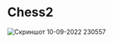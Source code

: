 # Chess2


![Скриншот 10-09-2022 230557](https://user-images.githubusercontent.com/71791516/189500231-d5261bfc-4369-4638-8ce0-04f0fb9a6ab0.jpg)
